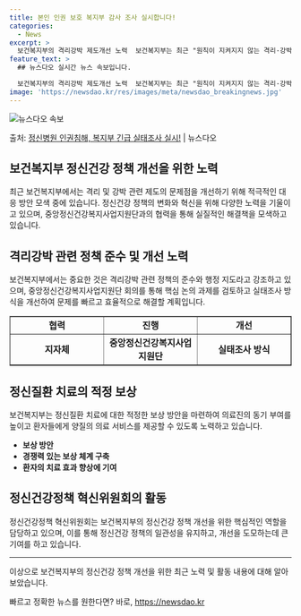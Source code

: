 ```yaml
---
title: 본인 인권 보호 복지부 감사 조사 실시합니다!
categories:
  - News
excerpt: >
  보건복지부의 격리강박 제도개선 노력  보건복지부는 최근 "원칙이 지켜지지 않는 격리·강박"과 "병원의 인권침…
feature_text: >
  ## 뉴스다오 실시간 뉴스 속보입니다.

  보건복지부의 격리강박 제도개선 노력  보건복지부는 최근 "원칙이 지켜지지 않는 격리·강박"과 "병원의 인권침…
image: 'https://newsdao.kr/res/images/meta/newsdao_breakingnews.jpg'
---
```


![뉴스다오 속보](https://newsdao.kr/res/images/meta/newsdao_breakingnews.jpg)

<p>출처: <a href="https://newsdao.kr/4605" rel="dofollow">정신병원 인권침해, 복지부 긴급 실태조사 실시!</a> | 뉴스다오</p>

<h2 data-ke-size="size26">보건복지부 정신건강 정책 개선을 위한 노력</h2>
<p data-ke-size="size16">최근 보건복지부에서는 격리 및 강박 관련 제도의 문제점을 개선하기 위해 적극적인 대응 방안 모색 중에 있습니다. 정신건강 정책의 변화와 혁신을 위해 다양한 노력을 기울이고 있으며, 중앙정신건강복지사업지원단과의 협력을 통해 실질적인 해결책을 모색하고 있습니다. </p>

<h2 data-ke-size="size24">격리강박 관련 정책 준수 및 개선 노력</h2>
<p data-ke-size="size16">보건복지부에서는 중요한 것은 격리강박 관련 정책의 준수와 행정 지도라고 강조하고 있으며, 중앙정신건강복지사업지원단 회의를 통해 핵심 논의 과제를 검토하고 실태조사 방식을 개선하여 문제를 빠르고 효율적으로 해결할 계획입니다. </p>

<table style="width: 100%;" border="1">
<tbody>
<tr>
<td style="text-align: center; width: 191px; height: 17px;"><b>협력</b></td>
<td style="text-align: center; width: 191px; height: 17px;"><b>진행</b></td>
<td style="text-align: center; width: 191px; height: 17px;"><b>개선</b></td>
</tr>
<tr>
<td style="text-align: center; height: 17px;"><b>지자체</b></td>
<td style="text-align: center; height: 17px;"><b>중앙정신건강복지사업지원단</b></td>
<td style="text-align: center; height: 17px;"><b>실태조사 방식</b></td>
</tr>
</tbody>
</table>

<h2 data-ke-size="size24">정신질환 치료의 적정 보상</h2>
<p data-ke-size="size16">보건복지부는 정신질환 치료에 대한 적정한 보상 방안을 마련하여 의료진의 동기 부여를 높이고 환자들에게 양질의 의료 서비스를 제공할 수 있도록 노력하고 있습니다. </p>

<ul>
<li><b>보상 방안</b></li>
<li><b>경쟁력 있는 보상 체계 구축</b></li>
<li><b>환자의 치료 효과 향상에 기여</b></li>
</ul>

<h2 data-ke-size="size24">정신건강정책 혁신위원회의 활동</h2>
<p data-ke-size="size16">정신건강정책 혁신위원회는 보건복지부의 정신건강 정책 개선을 위한 핵심적인 역할을 담당하고 있으며, 이를 통해 정신건강 정책의 일관성을 유지하고, 개선을 도모하는데 큰 기여를 하고 있습니다. </p>

<hr>

<p data-ke-size="size16">이상으로 보건복지부의 정신건강 정책 개선을 위한 최근 노력 및 활동 내용에 대해 알아보았습니다. </p>
<p data-ke-size="size16"></p> 

빠르고 정확한 뉴스를 원한다면? 바로, <a href="https://newsdao.kr" rel="dofollow">https://newsdao.kr</a>


    
